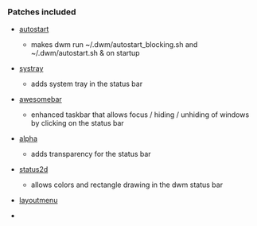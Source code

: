 ### Patches included

- [autostart](https://dwm.suckless.org/patches/autostart/)

  - makes dwm run ~/.dwm/autostart_blocking.sh and ~/.dwm/autostart.sh & on startup

- [systray](https://dwm.suckless.org/patches/systray/)

  - adds system tray in the status bar

- [awesomebar](https://dwm.suckless.org/patches/awesomebar/)

  - enhanced taskbar that allows focus / hiding / unhiding of windows by clicking on the status bar

- [alpha](https://dwm.suckless.org/patches/alpha/)

  - adds transparency for the status bar

- [status2d](https://dwm.suckless.org/patches/status2d/)

  - allows colors and rectangle drawing in the dwm status bar

- [layoutmenu](https://dwm.suckless.org/patches/layoutmenu/)

- 
